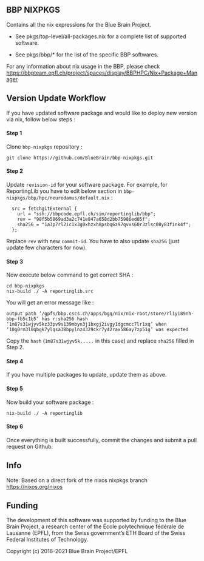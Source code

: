 ## BBP NIXPKGS 


Contains all the nix expressions for the Blue Brain Project.

* See pkgs/top-level/all-packages.nix for a complete list of supported software.

* See pkgs/bbp/* for the list of the specific BBP softwares.

For any information about nix usage in the BBP, please check https://bbpteam.epfl.ch/project/spaces/display/BBPHPC/Nix+Package+Manager


## Version Update Workflow

If you have updated software package and would like to deploy new version via nix, follow below steps :

#### Step 1
Clone `bbp-nixpkgs` repository :
```
git clone https://github.com/BlueBrain/bbp-nixpkgs.git
```

#### Step 2
Update `revision-id` for your software package. For example, for ReportingLib you have to edit below section in `bbp-nixpkgs/bbp/hpc/neurodamus/default.nix` :
```
  src = fetchgitExternal {
    url = "ssh://bbpcode.epfl.ch/sim/reportinglib/bbp";
    rev = "98f5b5869ad3a2c741e847a658d2bb75986ed05f";
    sha256 = "1a3p7rl2ic1x3g0xhzxh8psbq6z97qvxs60r3zlsc08y83fink4f";
  };
```
Replace `rev` with new `commit-id`. You have to also update `sha256` (just update few characters for now).

#### Step 3

Now execute below command to get correct SHA :
```
cd bbp-nixpkgs
nix-build ./ -A reportinglib.src
```

You will get an error message like :
```
output path ‘/gpfs/bbp.cscs.ch/apps/bgq/nix/nix-root/store/rl1yi89nh-bbp-fb5c1b5’ has r:sha256 hash ‘1m87s31wjyv5kz33pv9s139mbyn3j1bxgj2ivgy1dgcmcc7lr1xq’ when ‘10g0rm3l0qbgk7ylqsa38bpylnz4329ckr7y42rax586ay7zp51g’ was expected
```
Copy the `hash` (`1m87s31wjyv5k.....` in this case) and replace `sha256` filled in Step 2.

#### Step 4

If you have multiple packages to update, update them as above.

#### Step 5

Now build your software package :

```
nix-build ./ -A reportinglib
```

#### Step 6

Once everything is built successfully, commit the changes and submit a pull request on Github.


## Info

Note: Based on a direct fork of the nixos nixpkgs branch https://nixos.org/nixos

## Funding

The development of this software was supported by funding to the Blue Brain Project, a research center of the École polytechnique fédérale de Lausanne (EPFL), from the Swiss government’s ETH Board of the Swiss Federal Institutes of Technology.

Copyright (c) 2016-2021 Blue Brain Project/EPFL

